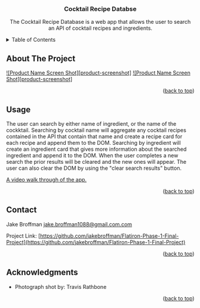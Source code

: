 <a name="readme-top"></a>

<h3 align="center">Cocktail Recipe Databse</h3>

  <p align="center">
    The Cocktail Recipe Database is a web app that allows the user to search an API of cocktail recipes and ingredients.
    <br />
  </p>
</div>



<!-- TABLE OF CONTENTS -->
<details>
  <summary>Table of Contents</summary>
  <ol>
    <li>
      <a href="#about-the-project">About The Project</a>
    </li>
    <li><a href="#usage">Usage</a></li>
    <li><a href="#contact">Contact</a></li>
    <li><a href="#acknowledgments">Acknowledgments</a></li>
  </ol>
</details>



<!-- ABOUT THE PROJECT -->
## About The Project

[![Product Name Screen Shot][product-screenshot]](Images/screenshot.png)
[![Product Name Screen Shot][product-screenshot]](Images/screenshot2.png)

<p align="right">(<a href="#readme-top">back to top</a>)</p>



<!-- USAGE EXAMPLES -->
## Usage

 The user can search by either name of ingredient, or the name of the cockktail. Searching by cocktail name will aggregate any cocktail recipes contained in the API that contain that name and create a recipe card for each recipe and append them to the DOM. Searching by ingredient will create an ingredient card that gives more information about the searched ingredient and append it to the DOM. When the user completes a new search the prior results will be cleared and the new ones will appear. The user can also clear the DOM by using the "clear search results" button. 

<a href=  https://youtu.be/zadD4pnIR8I>A video walk through of the app.</a>

<p align="right">(<a href="#readme-top">back to top</a>)</p>


<!-- CONTACT -->
## Contact

Jake Broffman jake.broffman1088@gmail.com.com

Project Link: [https://github.com/jakebroffman/Flatiron-Phase-1-Final-Project](https://github.com/jakebroffman/Flatiron-Phase-1-Final-Project)

<p align="right">(<a href="#readme-top">back to top</a>)</p>



<!-- ACKNOWLEDGMENTS -->
## Acknowledgments

* Photograph shot by: Travis Rathbone

<p align="right">(<a href="#readme-top">back to top</a>)</p>


